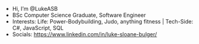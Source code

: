 - Hi, I’m @LukeASB
- BSc Computer Science Graduate, Software Engineer
- Interests: Life: Power-Bodybuilding, Judo, anything fitness | Tech-Side: C#, JavaScript, SQL
- Socials: https://www.linkedin.com/in/luke-sloane-bulger/

<!---
LukeASB/LukeASB is a ✨ special ✨ repository because its `README.md` (this file) appears on your GitHub profile.
You can click the Preview link to take a look at your changes.
--->
